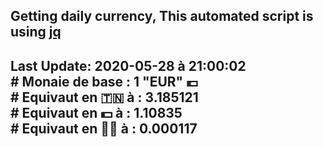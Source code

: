 ## Getting daily currency, This automated script is using [jq](https://stedolan.github.io/jq/)
## Last Update:  2020-05-28 à 21:00:02 </br># Monaie de base : 1 "EUR" 💶 </br> # Equivaut en 🇹🇳 à :  3.185121 </br> # Equivaut en 💵 à : 1.10835</br> # Equivaut en 🐱‍💻 à :  0.000117
